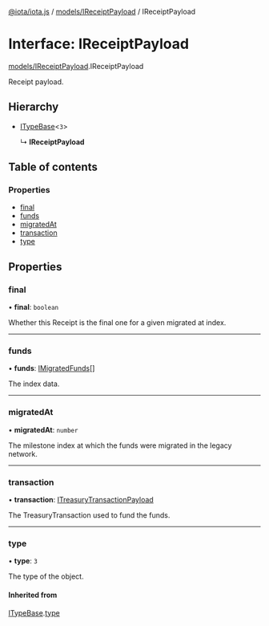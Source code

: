 [@iota/iota.js](../README.md) / [models/IReceiptPayload](../modules/models_ireceiptpayload.md) / IReceiptPayload

# Interface: IReceiptPayload

[models/IReceiptPayload](../modules/models_ireceiptpayload.md).IReceiptPayload

Receipt payload.

## Hierarchy

- [ITypeBase](models_itypebase.itypebase.md)<``3``\>

  ↳ **IReceiptPayload**

## Table of contents

### Properties

- [final](models_ireceiptpayload.ireceiptpayload.md#final)
- [funds](models_ireceiptpayload.ireceiptpayload.md#funds)
- [migratedAt](models_ireceiptpayload.ireceiptpayload.md#migratedat)
- [transaction](models_ireceiptpayload.ireceiptpayload.md#transaction)
- [type](models_ireceiptpayload.ireceiptpayload.md#type)

## Properties

### final

• **final**: `boolean`

Whether this Receipt is the final one for a given migrated at index.

___

### funds

• **funds**: [IMigratedFunds](models_imigratedfunds.imigratedfunds.md)[]

The index data.

___

### migratedAt

• **migratedAt**: `number`

The milestone index at which the funds were migrated in the legacy network.

___

### transaction

• **transaction**: [ITreasuryTransactionPayload](models_itreasurytransactionpayload.itreasurytransactionpayload.md)

The TreasuryTransaction used to fund the funds.

___

### type

• **type**: ``3``

The type of the object.

#### Inherited from

[ITypeBase](models_itypebase.itypebase.md).[type](models_itypebase.itypebase.md#type)
